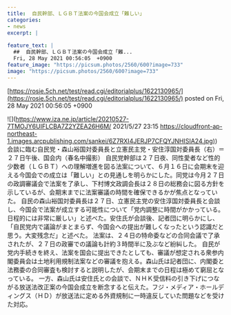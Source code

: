 ```yaml
---
title:  自民幹部、ＬＧＢＴ法案の今国会成立「難しい」  
categories:
- news
excerpt: |
  
feature_text: |
  ##  自民幹部、ＬＧＢＴ法案の今国会成立「難...
  Fri, 28 May 2021 00:56:05  +0900
feature_image: "https://picsum.photos/2560/600?image=733"
image: "https://picsum.photos/2560/600?image=733"
---
```


[https://rosie.5ch.net/test/read.cgi/editorialplus/1622130965/](https://rosie.5ch.net/test/read.cgi/editorialplus/1622130965/)
posted on Fri, 28 May 2021 00:56:05  +0900

<!--more-->

![](https://www.iza.ne.jp/article/20210527-7TMOJY6UIFLCBA7Z2YZEA26H6M/ 2021/5/27 23:15 [https://cloudfront-ap-northeast-1.images.arcpublishing.com/sankei/6Z7RXI4JERJP7CFQYJNHISIA24.jpg)](https://cloudfront-ap-northeast-1.images.arcpublishing.com/sankei/6Z7RXI4JERJP7CFQYJNHISIA24.jpg)) 会談に臨む自民党・森山裕国対委員長と立憲民主党・安住淳国対委員長（右）＝２７日午後、国会内（春名中撮影） 自民党幹部は２７日夜、同性愛者など性的少数者（ＬＧＢＴ）への理解増進を図る法案について、６月１６日に会期末を迎える今国会での成立は「難しい」との見通しを明らかにした。同党は今月２７日の政調審議会で法案を了承し、下村博文政調会長は２８日の総務会に図る方針を示しているが、会期末までに法案審議の時間を確保できるかが焦点となっていた。 自民の森山裕国対委員長は２７日、立憲民主党の安住淳国対委員長と会談し、今国会で法案が成立する可能性について「党内調整に時間がかかっている。日程的には非常に厳しい」と述べた。安住氏が会談後、記者団に明らかにし、「自民党内で議論がまとまらず、今国会への提出が難しくなったという認識だと思う。大変残念だ」と述べた。 法案は、２４日の特命委などの合同会議で了承されたが、２７日の政審での議論も計約３時間半に及ぶなど紛糾した。 自民が党内手続きを終え、法案を国会に提出できたとしても、審議が想定される衆参内閣委員会は土地利用規制法案などの審議を抱える。森山氏は記者団に、内閣委と法務委の合同審査も検討すると説明したが、会期末までの日程は極めて窮屈となっている。 一方、森山氏は安住氏との会談で、ＮＨＫ受信料の引き下げにつながる放送法改正案の今国会成立を断念すると伝えた。フジ・メディア・ホールディングス（ＨＤ）が放送法に定める外資規制に一時違反していた問題などを受けた対応。
